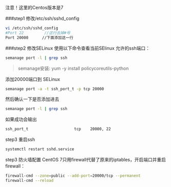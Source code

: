 注意！这里的Centos版本是7

###step1 修改/etc/ssh/sshd_config
```bash
vi /etc/ssh/sshd_config
#Port 22         //这行去掉#号
Port 20000      //下面添加这一行
```

###step2 修改SELinux
使用以下命令查看当前SElinux 允许的ssh端口：
```bash
semanage port -l | grep ssh
```
>semanage安装: yum -y install policycoreutils-python

添加20000端口到 SELinux
```bash
semanage port -a -t ssh_port_t -p tcp 20000
```
然后确认一下是否添加进去
```bash
semanage port -l | grep ssh
```
如果成功会输出
```bash
ssh_port_t                    tcp    20000, 22
```
step3 重启ssh
```bash
systemctl restart sshd.service
```
step3 防火墙配置
CentOS 7只用firewall代替了原来的iptables，开启端口并重启firewall：
```bash
firewall-cmd --zone=public --add-port=20000/tcp --permanent
firewall-cmd --reload
```